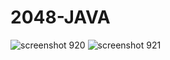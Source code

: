 # 2048-JAVA
![screenshot 920](https://user-images.githubusercontent.com/8587332/33506628-9a84f36e-d6a5-11e7-9536-761732e2a042.png)
![screenshot 921](https://user-images.githubusercontent.com/8587332/33506630-9ab4410a-d6a5-11e7-8e17-1b29cfe824a3.png)
